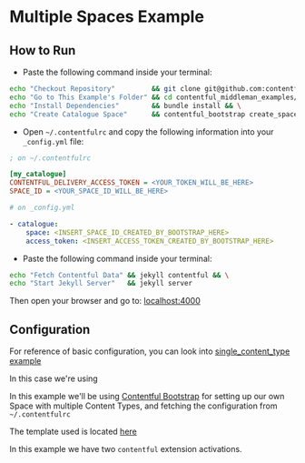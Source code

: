 # Multiple Spaces Example

## How to Run

* Paste the following command inside your terminal:

```bash
echo "Checkout Repository"         && git clone git@github.com:contentful-labs/contentful_middleman_examples.git && \
echo "Go to This Example's Folder" && cd contentful_middleman_examples/examples/multiple_spaces && \
echo "Install Dependencies"        && bundle install && \
echo "Create Catalogue Space"      && contentful_bootstrap create_space my_catalogue --json-template bootstrap_templates/catalogue.json
```

* Open `~/.contentfulrc` and copy the following information into your `_config.yml` file:

```ini
; on ~/.contentfulrc

[my_catalogue]
CONTENTFUL_DELIVERY_ACCESS_TOKEN = <YOUR_TOKEN_WILL_BE_HERE>
SPACE_ID = <YOUR_SPACE_ID_WILL_BE_HERE>
```


```yml
# on _config.yml

- catalogue:
    space: <INSERT_SPACE_ID_CREATED_BY_BOOTSTRAP_HERE>
    access_token: <INSERT_ACCESS_TOKEN_CREATED_BY_BOOTSTRAP_HERE>
```

* Paste the following command inside your terminal:

```bash
echo "Fetch Contentful Data" && jekyll contentful && \
echo "Start Jekyll Server"   && jekyll server
```

Then open your browser and go to: [localhost:4000](http://localhost:4000)

## Configuration

For reference of basic configuration, you can look into [single_content_type example](../single_content_type/README.md)

In this case we're using 

In this example we'll be using [Contentful Bootstrap](https://github.com/contentful-labs/contentful-bootstrap.rb) for setting up our own Space with multiple Content Types, and fetching
the configuration from `~/.contentfulrc`

The template used is located [here](./bootstrap_templates/catalogue.json)

In this example we have two `contentful` extension activations.

